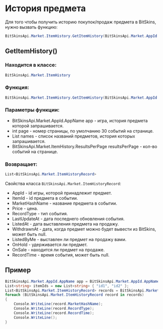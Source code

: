 ﻿# История предмета

Для того чтобы получить историю покупок/продаж предмета в BitSkins, нужно вызвать функцию:

```csharp
BitSkinsApi.Market.ItemHistory.GetItemHistory(BitSkinsApi.Market.AppId.AppName app, int page, List<string> names, BitSkinsApi.Market.ItemHistory.ResultsPerPage resultsPerPage);
```

## GetItemHistory()

### Находится в классе:

```csharp
BitSkinsApi.Market.ItemHistory
```

### Функция:

```csharp
BitSkinsApi.Market.ItemHistory.GetItemHistory(BitSkinsApi.Market.AppId.AppName app, int page, List<string> names, BitSkinsApi.Market.ItemHistory.ResultsPerPage resultsPerPage);
```

### Параметры функции:

* BitSkinsApi.Market.AppId.AppName app - игра, история предмета которой запрашивается.
* int page - номер страницы, по умолчанию 30 событий на странице.
* List<string> names - список названий предметов, история которых запрашивается.
* BitSkinsApi.Market.ItemHistory.ResultsPerPage resultsPerPage - кол-во событий на странице.

### Возвращает:

```csharp
List<BitSkinsApi.Market.ItemHistoryRecord>
```

Свойства класса ```BitSkinsApi.Market.ItemHistoryRecord```:
* AppId - id игры, которой принадлежит предмет.
* ItemId - id предмета в событии.
* MarketHashName - название предмета в событии.
* Price - цена.
* RecordType - тип события.
* LastUpdateAt - дата последнего обновления события.
* ListedAt - дата выставления предмета на продажу.
* WithdrawnAt - дата, когда предмет можно будет вывести из BitSkins, может быть null.
* ListedByMe - выставлен ли предмет на продажу вами.
* OnHold - удерживается ли предмет.
* OnSale - находится ли предмет на продаже.
* RecordTime - время события, может быть null.

## Пример

```csharp
BitSkinsApi.Market.AppId.AppName app = BitSkinsApi.Market.AppId.AppName.CounterStrikGlobalOffensive;
List<string> itemIds = new List<string> { "id1", "id2" };
List<BitSkinsApi.Market.ItemHistoryRecord> records = BitSkinsApi.Market.ItemHistory.GetItemHistory(app, 1, itemIds, BitSkinsApi.Market.ItemHistory.ResultsPerPage.R30);
foreach (BitSkinsApi.Market.ItemHistoryRecord record in records)
{
    Console.WriteLine(record.MarketHashName);
    Console.WriteLine(record.RecordType);
    Console.WriteLine(record.RecordTime);
    Console.WriteLine();
}
```